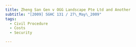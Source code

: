 ```yaml
---
title: Zheng San Gen v OGG Landscape Pte Ltd and Another
subtitle: "[2009] SGHC 131 / 27\_May\_2009"
tags:
  - Civil Procedure
  - Costs
  - Security

---
```


